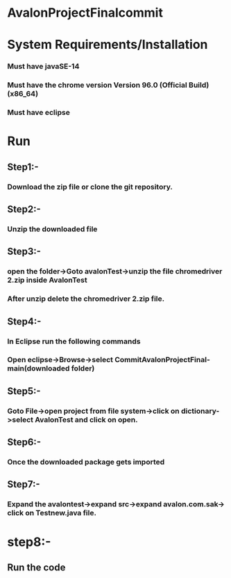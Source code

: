 # AvalonProjectFinalcommit



# System Requirements/Installation
### Must have javaSE-14
### Must have the chrome version Version 96.0 (Official Build) (x86_64)
### Must have eclipse

# Run

## Step1:-
### Download the zip file or clone the git repository.

## Step2:-
### Unzip the downloaded file

## Step3:-
### open the folder->Goto avalonTest->unzip the file chromedriver 2.zip inside AvalonTest
### After unzip delete the chromedriver 2.zip file.

## Step4:-
### In Eclipse run the following commands
### Open eclipse->Browse->select CommitAvalonProjectFinal-main(downloaded folder) 

## Step5:-
### Goto File->open project from file system->click on dictionary->select AvalonTest and click on open.

## Step6:-
### Once the downloaded package gets imported 

## Step7:-
### Expand the avalontest->expand src->expand avalon.com.sak-> click on Testnew.java file.

 
# step8:-
## Run the code 
